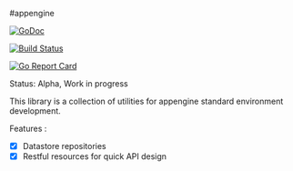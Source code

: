 #appengine

[![GoDoc](https://godoc.org/github.com/Mparaiso/appengine?status.png)](https://godoc.org/github.com/Mparaiso/appengine)

[![Build Status](https://travis-ci.org/Mparaiso/appengine.svg?branch=master)](https://travis-ci.org/Mparaiso/appengine)

[![Go Report Card](https://goreportcard.com/badge/github.com/Mparaiso/appengine)](https://goreportcard.com/report/github.com/Mparaiso/appengine)



Status: Alpha, Work in progress

This library is a collection of utilities for appengine standard environment development.

Features :

 - [x] Datastore repositories
 - [x] Restful resources for quick API design
